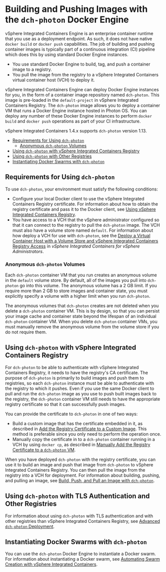 # Building and Pushing Images with the `dch-photon` Docker Engine 

vSphere Integrated Containers Engine is an enterprise container runtime that you use as a deployment endpoint. As such, it does not have native `docker build` or `docker push` capabilities. The job of building and pushing container images is typically part of a continuous integration (CI) pipeline which does this by using standard Docker Engine instances. 

- You use standard Docker Engine to build, tag, and push a container image to a registry.
- You pull the image from the registry to a vSphere Integrated Containers virtual container host (VCH) to deploy it.

vSphere Integrated Containers Engine can deploy Docker Engine instances for you, in the form of a container image repository named `dch-photon`. This image is pre-loaded in the `default-project` in vSphere Integrated Containers Registry. The `dch-photon` image allows you to deploy a container VM that runs a Docker Engine instance hosted in Photon OS. You can deploy any number of these Docker Engine instances to perform `docker build` and `docker push` operations as part of your CI infrastructure. 

vSphere Integrated Containers 1.4.x supports `dch-photon` version 1.13.

- [Requirements for Using `dch-photon`](#requirements)
  - [Anonymous `dch-photon` Volumes](#vols) 
- [Using `dch-photon` with vSphere Integrated Containers Registry](#registry)
- [Using `dch-photon` with Other Registries](#other)
- [Instantiating Docker Swarms with `dch-photon`](#swarm)

## Requirements for Using `dch-photon` <a id="requirements"></a>

To use `dch-photon`, your environment must satisfy the following conditions: 

- Configure your local Docker client to use the vSphere Integrated Containers Registry certificate. For information about how to obtain the registry certificate and pass it to the Docker client, see [Using vSphere Integrated Containers Registry](configure_docker_client.md#registry).
- You have access to a VCH that the vSphere administrator configured so that it can connect to the registry to pull the `dch-photon` image. The VCH must also have a volume store named `default`. For information about how deploy a VCH for use with `dch-photon`, see the [Deploy a Virtual Container Host with a Volume Store and vSphere Integrated Containers Registry Access](../vic_vsphere_admin/deploy_vch_dchphoton.md) in *vSphere Integrated Containers for vSphere Administrators*. 

### Anonymous `dch-photon` Volumes <a id="vols"></a>

Each `dch-photon` container VM that you run creates an anonymous volume in the `default` volume store. By default, all of the images you pull into `dch-photon` go into this volume. The anonymous volume has a 2 GB limit. If you require more than 2 GB to store images and container state, you must explicitly specify a volume with a higher limit when you run `dch-photon`. 

The anonymous volumes that `dch-photon` creates are not deleted when you delete a `dch-photon` container VM.  This is by design, so that you can persist your image cache and container state beyond the lifespan of an individual `dch-photon` container VM. When you delete `dch-photon` container VMs, you must manually remove the anonymous volume from the volume store if you do not require them.

## Using `dch-photon` with vSphere Integrated Containers Registry <a id="registry"></a>

For `dch-photon` to be able to authenticate with vSphere Integrated Containers Registry, it needs to have the registry's CA certificate. 
The purpose of `dch-photon` is primarily to build images and push them to registries, so each `dch-photon` instance must be able to authenticate with the registry to which it pushes. Even if you use the same Docker client to pull and run the `dch-photon` image as you use to push built images back to the registry, the `dch-photon` container VM still needs to have the appropriate registry certificate so that it can successfully push images. 

You can provide the certificate to `dch-photon` in one of two ways:

-  Build a custom image that has the certificate embedded in it, as described in [Add the Registry Certificate to a Custom Image](photon_cert_custom.md). This method is preferable since you only need to perform the operation once.
-  Manually copy the certificate in to a `dch-photon` container running in a VCH by using `docker cp`, as described in [Manually Add the Registry Certificate to a `dch-photon` VM](photon_cert_manual.md).

When you have deployed `dch-photon` with the registry certificate, you can use it to build an image and push that image from `dch-photon` to vSphere Integrated Containers Registry. You can then pull the image from the registry into a VCH for deployment. For information about building, pushing, and pulling an image, see [Build, Push, and Pull an Image with `dch-photon`](test_photon.md).

## Using `dch-photon` with TLS Authentication and Other Registries <a id="other"></a>

For information about using `dch-photon` with TLS authentication and with other registries than vSphere Integrated Containers Registry, see [Advanced `dch-photon` Deployment](dchphoton_options.md). 

## Instantiating Docker Swarms with `dch-photon` <a id="swarm"></a>

You can use the `dch-photon` Docker Engine to instantiate a Docker swarm. For information about instantiating a Docker swarm, see [Automating Swarm Creation with vSphere Integrated Containers](https://blogs.vmware.com/cloudnative/2017/10/03/automating-swarm-creation-with-vic-1-2/).